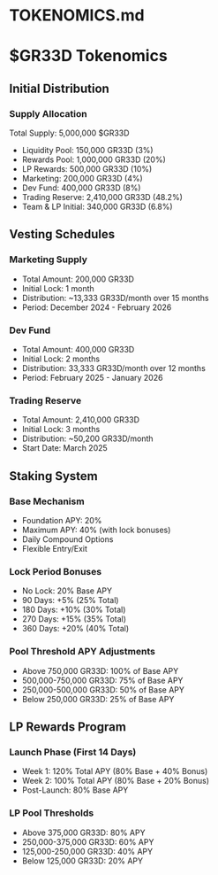 # TOKENOMICS.md

# $GR33D Tokenomics

## Initial Distribution

### Supply Allocation
Total Supply: 5,000,000 $GR33D
- Liquidity Pool: 150,000 GR33D (3%)
- Rewards Pool: 1,000,000 GR33D (20%)
- LP Rewards: 500,000 GR33D (10%)
- Marketing: 200,000 GR33D (4%)
- Dev Fund: 400,000 GR33D (8%)
- Trading Reserve: 2,410,000 GR33D (48.2%)
- Team & LP Initial: 340,000 GR33D (6.8%)

## Vesting Schedules

### Marketing Supply
- Total Amount: 200,000 GR33D
- Initial Lock: 1 month
- Distribution: ~13,333 GR33D/month over 15 months
- Period: December 2024 - February 2026

### Dev Fund
- Total Amount: 400,000 GR33D
- Initial Lock: 2 months
- Distribution: 33,333 GR33D/month over 12 months
- Period: February 2025 - January 2026

### Trading Reserve
- Total Amount: 2,410,000 GR33D
- Initial Lock: 3 months
- Distribution: ~50,200 GR33D/month
- Start Date: March 2025

## Staking System

### Base Mechanism
- Foundation APY: 20%
- Maximum APY: 40% (with lock bonuses)
- Daily Compound Options
- Flexible Entry/Exit

### Lock Period Bonuses
- No Lock: 20% Base APY
- 90 Days: +5% (25% Total)
- 180 Days: +10% (30% Total)
- 270 Days: +15% (35% Total)
- 360 Days: +20% (40% Total)

### Pool Threshold APY Adjustments
- Above 750,000 GR33D: 100% of Base APY
- 500,000-750,000 GR33D: 75% of Base APY
- 250,000-500,000 GR33D: 50% of Base APY
- Below 250,000 GR33D: 25% of Base APY

## LP Rewards Program

### Launch Phase (First 14 Days)
- Week 1: 120% Total APY (80% Base + 40% Bonus)
- Week 2: 100% Total APY (80% Base + 20% Bonus)
- Post-Launch: 80% Base APY

### LP Pool Thresholds
- Above 375,000 GR33D: 80% APY
- 250,000-375,000 GR33D: 60% APY
- 125,000-250,000 GR33D: 40% APY
- Below 125,000 GR33D: 20% APY

